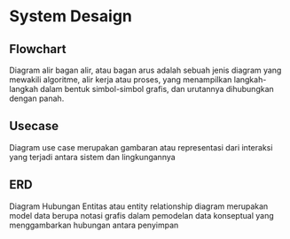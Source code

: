 # System Desaign

## Flowchart

Diagram alir bagan alir, atau bagan arus adalah sebuah jenis diagram yang mewakili algoritme, alir kerja atau proses, yang menampilkan langkah-langkah dalam bentuk simbol-simbol grafis, dan urutannya dihubungkan dengan panah.

## Usecase

Diagram use case merupakan gambaran atau representasi dari interaksi yang terjadi antara sistem dan lingkungannya

## ERD

Diagram Hubungan Entitas atau entity relationship diagram merupakan model data berupa notasi grafis dalam pemodelan data konseptual yang menggambarkan hubungan antara penyimpan
